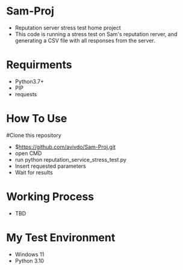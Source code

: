 # Sam-Proj
- Reputation server stress test home project
- This code is running a stress test on Sam's reputation rerver, and generating a CSV file with all responses from the server.

# Requirments
- Python3.7+
- PIP
- requests

# How To Use
#Clone this repository
- $https://github.com/avivdo/Sam-Proj.git
- open CMD
- run python reputation_service_stress_test.py
- Insert requested parameters
- Wait for results

# Working Process
* TBD

# My Test Environment
- Windows 11
- Python 3.10


